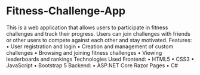 # Fitness-Challenge-App
This is a web application that allows users to participate in fitness challenges and track their progress. Users can join
challenges with friends or other users to compete against each other and stay motivated.
Features:
• User registration and login
• Creation and management of custom challenges
• Browsing and joining fitness challenges
• Viewing leaderboards and rankings
Technologies Used
Frontend:
• HTML5
• CSS3
• JavaScript
• Bootstrap 5
Backend:
• ASP.NET Core Razor Pages
• C#

